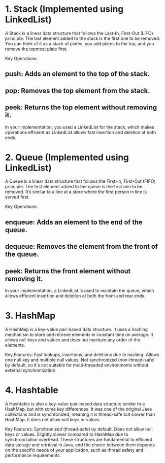 # 1. Stack (Implemented using LinkedList)
A Stack is a linear data structure that follows the Last-In, First-Out (LIFO) principle. The last element added to the stack is the first one to be removed. You can think of it as a stack of plates: you add plates to the top, and you remove the topmost plate first.

Key Operations:

## push: Adds an element to the top of the stack.

## pop: Removes the top element from the stack.

## peek: Returns the top element without removing it.

In your implementation, you used a LinkedList for the stack, which makes operations efficient as LinkedList allows fast insertion and deletion at both ends.

# 2. Queue (Implemented using LinkedList)
A Queue is a linear data structure that follows the First-In, First-Out (FIFO) principle. The first element added to the queue is the first one to be removed. It’s similar to a line at a store where the first person in line is served first.

Key Operations:

## enqueue: Adds an element to the end of the queue. 

## dequeue: Removes the element from the front of the queue.

## peek: Returns the front element without removing it.

In your implementation, a LinkedList is used to maintain the queue, which allows efficient insertion and deletion at both the front and rear ends.

# 3. HashMap
A HashMap is a key-value pair-based data structure. It uses a hashing mechanism to store and retrieve elements in constant time on average. It allows null keys and values and does not maintain any order of the elements.

Key Features:
Fast lookups, insertions, and deletions due to hashing.
Allows one null key and multiple null values.
Not synchronized (non-thread-safe) by default, so it's not suitable for multi-threaded environments without external synchronization.
# 4. Hashtable
A Hashtable is also a key-value pair-based data structure similar to a HashMap, but with some key differences. It was one of the original Java collections and is synchronized, meaning it is thread-safe but slower than HashMap. It does not allow null keys or values.

Key Features:
Synchronized (thread-safe) by default.
Does not allow null keys or values.
Slightly slower compared to HashMap due to synchronization overhead.
These structures are fundamental to efficient data storage and retrieval in Java, and the choice between them depends on the specific needs of your application, such as thread safety and performance requirements.
